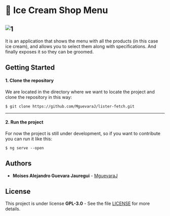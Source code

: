 # 🍨 Ice Cream Shop Menu

![1](https://user-images.githubusercontent.com/46603674/166864958-bedab7cc-e06f-499c-895e-0205c7eb583a.png)
------------
It is an application that shows the menu with all the products (in this case ice cream), and allows you to select them along with specifications. And finally exposes it so they can be groomed.

## Getting Started

#### 1. Clone the repository

We are located in the directory where we want to locate the project and clone the repository in this way:

```
$ git clone https://github.com/MguevaraJ/lister-fetch.git
```

------------

#### 2. Run the project

For now the project is still under development, so if you want to contribute you can run it like this:

```
$ ng serve --open
```

## Authors

- **Moises Alejandro Guevara Jauregui** - [MguevaraJ](https://github.com/MguevaraJ)

## License

This project is under license **GPL-3.0** - See the file [LICENSE](https://github.com/MguevaraJ/sender-mail-application/blob/master/LICENSE) for more details.
